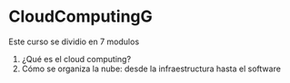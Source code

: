 # CloudComputingG

Este curso se dividio en 7 modulos

1. ¿Qué es el cloud computing?
2. Cómo se organiza la nube: desde la infraestructura hasta el software
